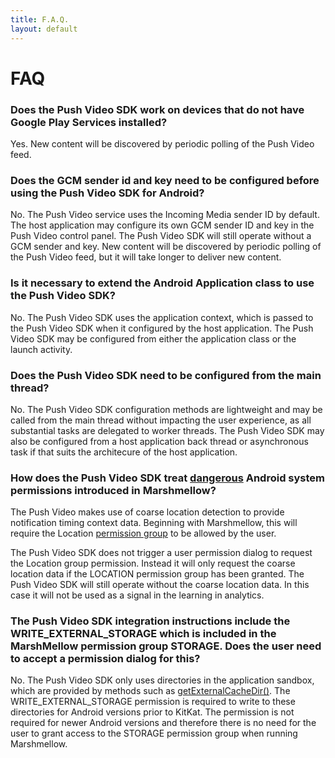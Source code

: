 ```yaml
---
title: F.A.Q.
layout: default 
---
```


# FAQ

### Does the Push Video SDK work on devices that do not have Google Play Services installed?
Yes. New content will be discovered by periodic polling of the Push Video feed.

### Does the GCM sender id and key need to be configured before using the Push Video SDK for Android?
No. The Push Video service uses the Incoming Media sender ID by default. The host application may configure its own GCM sender ID and key in the Push Video control panel. The Push Video SDK will still operate without a GCM sender and key. New content will be discovered by periodic polling of the Push Video feed, but it will take longer to deliver new content.

### Is it necessary to extend the Android Application class to use the Push Video SDK?
No. The Push Video SDK uses the application context, which is passed to the Push Video SDK when it configured by the host application. The Push Video SDK may be configured from either the application class or the launch activity.

### Does the Push Video SDK need to be configured from the main thread?
No. The Push Video SDK configuration methods are lightweight and may be called from the main thread without impacting the user experience, as all substantial tasks are delegated to worker threads. The Push Video SDK may also be configured from a host application back thread or asynchronous task if that suits the architecure of the host application.

### How does the Push Video SDK treat [dangerous](https://developer.android.com/guide/topics/security/permissions.html#normal-dangerous) Android system permissions introduced in Marshmellow?

The Push Video makes use of coarse location detection to provide notification timing context data. Beginning with Marshmellow, this will require the Location [permission group](https://developer.android.com/guide/topics/security/permissions.html#perm-groups) to be allowed by the user.

The Push Video SDK does not trigger a user permission dialog to request the Location group permission. Instead it will only request the coarse location data if the LOCATION permission group has been granted. The Push Video SDK will still operate without the coarse location data. In this case it will not be used as a signal in the learning in analytics.

### The Push Video SDK integration instructions include the WRITE_EXTERNAL_STORAGE which is included in the MarshMellow permission group STORAGE. Does the user need to accept a permission dialog for this?

No. The Push Video SDK only uses directories in the application sandbox, which are provided by methods such as [getExternalCacheDir()](http://developer.android.com/reference/android/content/Context.html#getExternalCacheDir()). The WRITE_EXTERNAL_STORAGE permission is required to write to these directories for Android versions prior to KitKat. The permission is not required for newer Android versions and therefore there is no need for the user to grant access to the STORAGE permission group when running Marshmellow.





